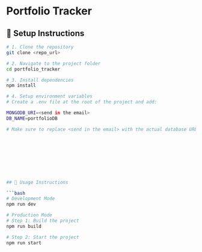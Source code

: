 



# Portfolio Tracker





## 🚀 Setup Instructions

```bash
# 1. Clone the repository
git clone <repo_url>

# 2. Navigate to the project folder
cd portfolio_tracker

# 3. Install dependencies
npm install

# 4. Setup environment variables
# Create a .env file at the root of the project and add:

MONGODB_URI=<send in the email>
DB_NAME=portfolioDB

# Make sure to replace <send in the email> with the actual database URL provided.









## 🚀 Usage Instructions

```bash
# Development Mode
npm run dev

# Production Mode
# Step 1: Build the project
npm run build

# Step 2: Start the project
npm run start
